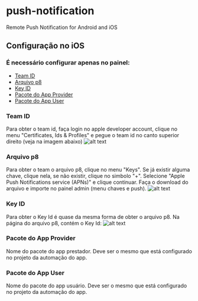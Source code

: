 # push-notification
Remote Push Notification for Android and iOS

## Configuração no iOS 
### É necessário configurar apenas no painel: 
- [Team ID](#team-id)
- [Arquivo p8](#arquivo-p8)
- [Key ID](#key-id)
- [Pacote do App Provider](#pacote-do-app-provider)
- [Pacote do App User](#pacote-do-app-user)

### Team ID
Para obter o team id, faça login no apple developer account, clique no menu "Certificates, Ids & Profiles" e pegue o team id no canto superior direito (veja na imagem abaixo)
![alt text](https://git.codificar.com.br/laravel-libs/push-notification/raw/master/img/team_id.png)


### Arquivo p8
Para obter o team o arquivo p8, clique no menu "Keys". Se já existir alguma chave, clique nela, se não existir, clique no simbolo "+". Selecione "Apple Push Notifications service (APNs)" e clique continuar. Faça o download do arquivo e importe no painel admin (menu chaves e push).
![alt text](https://git.codificar.com.br/laravel-libs/push-notification/raw/master/img/p8_file.png)

### Key ID
Para obter o Key Id é quase da mesma forma de obter o arquivo p8. Na página do arquivo p8, contém o Key Id:
![alt text](https://git.codificar.com.br/laravel-libs/push-notification/raw/master/img/key_id.png)

### Pacote do App Provider
Nome do pacote do app prestador. Deve ser o mesmo que está configurado no projeto da automação do app.

### Pacote do App User
Nome do pacote do app usuário. Deve ser o mesmo que está configurado no projeto da automação do app.

